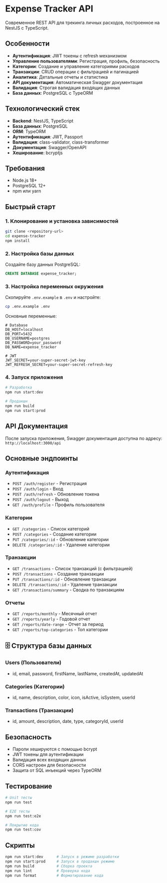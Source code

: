 # Expense Tracker API

Современное REST API для трекинга личных расходов, построенное на NestJS с TypeScript.

## Особенности

- **Аутентификация**: JWT токены с refresh механизмом
- **Управление пользователями**: Регистрация, профиль, безопасность
- **Категории**: Создание и управление категориями расходов
- **Транзакции**: CRUD операции с фильтрацией и пагинацией
- **Аналитика**: Детальные отчеты и статистика
- **API документация**: Автоматическая Swagger документация
- **Валидация**: Строгая валидация входящих данных
- **База данных**: PostgreSQL с TypeORM

## Технологический стек

- **Backend**: NestJS, TypeScript
- **База данных**: PostgreSQL
- **ORM**: TypeORM
- **Аутентификация**: JWT, Passport
- **Валидация**: class-validator, class-transformer
- **Документация**: Swagger/OpenAPI
- **Хеширование**: bcryptjs

## Требования

- Node.js 18+
- PostgreSQL 12+
- npm или yarn

## Быстрый старт

### 1. Клонирование и установка зависимостей

```bash
git clone <repository-url>
cd expense-tracker
npm install
```

### 2. Настройка базы данных

Создайте базу данных PostgreSQL:

```sql
CREATE DATABASE expense_tracker;
```

### 3. Настройка переменных окружения

Скопируйте `.env.example` в `.env` и настройте:

```bash
cp .env.example .env
```

Основные переменные:

```env
# Database
DB_HOST=localhost
DB_PORT=5432
DB_USERNAME=postgres
DB_PASSWORD=your_password
DB_NAME=expense_tracker

# JWT
JWT_SECRET=your-super-secret-jwt-key
JWT_REFRESH_SECRET=your-super-secret-refresh-key
```

### 4. Запуск приложения

```bash
# Разработка
npm run start:dev

# Продакшн
npm run build
npm run start:prod
```

## API Документация

После запуска приложения, Swagger документация доступна по адресу:
`http://localhost:3000/api`

## Основные эндпоинты

### Аутентификация
- `POST /auth/register` - Регистрация
- `POST /auth/login` - Вход
- `POST /auth/refresh` - Обновление токена
- `POST /auth/logout` - Выход
- `GET /auth/profile` - Профиль пользователя

### Категории
- `GET /categories` - Список категорий
- `POST /categories` - Создание категории
- `PUT /categories/:id` - Обновление категории
- `DELETE /categories/:id` - Удаление категории

### Транзакции
- `GET /transactions` - Список транзакций (с фильтрацией)
- `POST /transactions` - Создание транзакции
- `PUT /transactions/:id` - Обновление транзакции
- `DELETE /transactions/:id` - Удаление транзакции
- `GET /transactions/summary` - Сводка по транзакциям

### Отчеты
- `GET /reports/monthly` - Месячный отчет
- `GET /reports/yearly` - Годовой отчет
- `GET /reports/date-range` - Отчет за период
- `GET /reports/top-categories` - Топ категории

## 🗄 Структура базы данных

### Users (Пользователи)
- id, email, password, firstName, lastName, createdAt, updatedAt

### Categories (Категории)
- id, name, description, color, icon, isActive, isSystem, userId

### Transactions (Транзакции)
- id, amount, description, date, type, categoryId, userId

## Безопасность

- Пароли хешируются с помощью bcrypt
- JWT токены для аутентификации
- Валидация всех входящих данных
- CORS настроен для безопасности
- Защита от SQL инъекций через TypeORM

## Тестирование

```bash
# Unit тесты
npm run test

# E2E тесты
npm run test:e2e

# Покрытие кода
npm run test:cov
```

## Скрипты

```bash
npm run start:dev      # Запуск в режиме разработки
npm run start:prod     # Запуск в продакшн режиме
npm run build          # Сборка проекта
npm run lint           # Проверка кода
npm run format         # Форматирование кода
```

